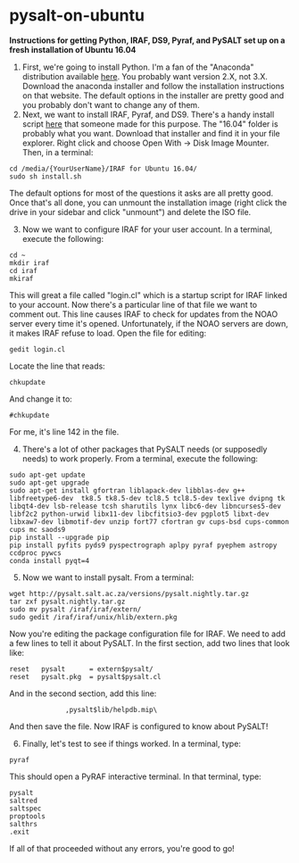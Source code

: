 # pysalt-on-ubuntu
**Instructions for getting Python, IRAF, DS9, Pyraf, and PySALT set up on a fresh installation of Ubuntu 16.04**

1) First, we're going to install Python. I'm a fan of the "Anaconda" distribution available [here](https://www.continuum.io/downloads). You probably want version 2.X, not 3.X. Download the anaconda installer and follow the installation instructions on that website. The default options in the installer are pretty good and you probably don't want to change any of them.  
2) Next, we want to install IRAF, Pyraf, and DS9. There's a handy install script [here](http://www.astrosen.unam.mx/~favilac/IRAF/) that someone made for this purpose. The "16.04" folder is probably what you want. Download that installer and find it in your file explorer. Right click and choose Open With -> Disk Image Mounter. Then, in a terminal:
```
cd /media/{YourUserName}/IRAF for Ubuntu 16.04/
sudo sh install.sh
```
The default options for most of the questions it asks are all pretty good. Once that's all done, you can unmount the installation image (right click the drive in your sidebar and click "unmount") and delete the ISO file.

3) Now we want to configure IRAF for your user account. In a terminal, execute the following:
```
cd ~
mkdir iraf
cd iraf
mkiraf
```
This will great a file called "login.cl" which is a startup script for IRAF linked to your account. Now there's a particular line of that file we want to comment out. This line causes IRAF to check for updates from the NOAO server every time it's opened. Unfortunately, if the NOAO servers are down, it makes IRAF refuse to load. Open the file for editing:
```
gedit login.cl
```
Locate the line that reads:
```
chkupdate
```
And change it to:
```
#chkupdate
```
For me, it's line 142 in the file.

4) There's a lot of other packages that PySALT needs (or supposedly needs) to work properly. From a terminal, execute the following:
```
sudo apt-get update
sudo apt-get upgrade
sudo apt-get install gfortran liblapack-dev libblas-dev g++ libfreetype6-dev  tk8.5 tk8.5-dev tcl8.5 tcl8.5-dev texlive dvipng tk libqt4-dev lsb-release tcsh sharutils lynx libc6-dev libncurses5-dev libf2c2 python-urwid libx11-dev libcfitsio3-dev pgplot5 libxt-dev libxaw7-dev libmotif-dev unzip fort77 cfortran gv cups-bsd cups-common cups mc saods9
pip install --upgrade pip
pip install pyfits pyds9 pyspectrograph aplpy pyraf pyephem astropy ccdproc pywcs
conda install pyqt=4
```
5) Now we want to install pysalt. From a terminal:
```
wget http://pysalt.salt.ac.za/versions/pysalt.nightly.tar.gz
tar zxf pysalt.nightly.tar.gz
sudo mv pysalt /iraf/iraf/extern/
sudo gedit /iraf/iraf/unix/hlib/extern.pkg
```
Now you're editing the package configuration file for IRAF. We need to add a few lines to tell it about PySALT. In the first section, add two lines that look like:
```
reset 	pysalt 		= extern$pysalt/
reset 	pysalt.pkg 	= pysalt$pysalt.cl
```
And in the second section, add this line:
```
			  ,pysalt$lib/helpdb.mip\
```
And then save the file. Now IRAF is configured to know about PySALT!

6) Finally, let's test to see if things worked. In a terminal, type:
```
pyraf
```
This should open a PyRAF interactive terminal. In that terminal, type:
```
pysalt
saltred
saltspec
proptools
salthrs
.exit
```
If all of that proceeded without any errors, you're good to go!